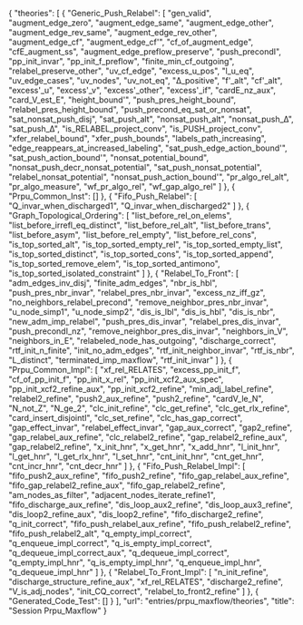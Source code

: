 {
    "theories": [
        {
            "Generic_Push_Relabel": [
                "gen_valid",
                "augment_edge_zero",
                "augment_edge_same",
                "augment_edge_other",
                "augment_edge_rev_same",
                "augment_edge_rev_other",
                "augment_edge_cf",
                "augment_edge_cf'",
                "cf_of_augment_edge",
                "cfE_augment_ss",
                "augment_edge_preflow_preserve",
                "push_precondI",
                "pp_init_invar",
                "pp_init_f_preflow",
                "finite_min_cf_outgoing",
                "relabel_preserve_other",
                "uv_cf_edge",
                "excess_u_pos",
                "l_u_eq",
                "uv_edge_cases",
                "uv_nodes",
                "uv_not_eq",
                "Δ_positive",
                "f'_alt",
                "cf'_alt",
                "excess'_u",
                "excess'_v",
                "excess'_other",
                "excess'_if",
                "cardE_nz_aux",
                "card_V_est_E",
                "height_bound'",
                "push_pres_height_bound",
                "relabel_pres_height_bound",
                "push_precond_eq_sat_or_nonsat",
                "sat_nonsat_push_disj",
                "sat_push_alt",
                "nonsat_push_alt",
                "nonsat_push_Δ",
                "sat_push_Δ",
                "is_RELABEL_project_conv",
                "is_PUSH_project_conv",
                "xfer_relabel_bound",
                "xfer_push_bounds",
                "labels_path_increasing",
                "edge_reappears_at_increased_labeling",
                "sat_push_edge_action_bound'",
                "sat_push_action_bound'",
                "nonsat_potential_bound",
                "nonsat_push_decr_nonsat_potential",
                "sat_push_nonsat_potential",
                "relabel_nonsat_potential",
                "nonsat_push_action_bound'",
                "pr_algo_rel_alt",
                "pr_algo_measure",
                "wf_pr_algo_rel",
                "wf_gap_algo_rel"
            ]
        },
        {
            "Prpu_Common_Inst": []
        },
        {
            "Fifo_Push_Relabel": [
                "Q_invar_when_discharged1",
                "Q_invar_when_discharged2"
            ]
        },
        {
            "Graph_Topological_Ordering": [
                "list_before_rel_on_elems",
                "list_before_irrefl_eq_distinct",
                "list_before_rel_alt",
                "list_before_trans",
                "list_before_asym",
                "list_before_rel_empty",
                "list_before_rel_cons",
                "is_top_sorted_alt",
                "is_top_sorted_empty_rel",
                "is_top_sorted_empty_list",
                "is_top_sorted_distinct",
                "is_top_sorted_cons",
                "is_top_sorted_append",
                "is_top_sorted_remove_elem",
                "is_top_sorted_antimono",
                "is_top_sorted_isolated_constraint"
            ]
        },
        {
            "Relabel_To_Front": [
                "adm_edges_inv_disj",
                "finite_adm_edges",
                "nbr_is_hbl",
                "push_pres_nbr_invar",
                "relabel_pres_nbr_invar",
                "excess_nz_iff_gz",
                "no_neighbors_relabel_precond",
                "remove_neighbor_pres_nbr_invar",
                "u_node_simp1",
                "u_node_simp2",
                "dis_is_lbl",
                "dis_is_hbl",
                "dis_is_nbr",
                "new_adm_imp_relabel",
                "push_pres_dis_invar",
                "relabel_pres_dis_invar",
                "push_precondI_nz",
                "remove_neighbor_pres_dis_invar",
                "neighbors_in_V",
                "neighbors_in_E",
                "relabeled_node_has_outgoing",
                "discharge_correct",
                "rtf_init_n_finite",
                "init_no_adm_edges",
                "rtf_init_neighbor_invar",
                "rtf_is_nbr",
                "L_distinct",
                "terminated_imp_maxflow",
                "rtf_init_invar"
            ]
        },
        {
            "Prpu_Common_Impl": [
                "xf_rel_RELATES",
                "excess_pp_init_f",
                "cf_of_pp_init_f",
                "pp_init_x_rel",
                "pp_init_xcf2_aux_spec",
                "pp_init_xcf2_refine_aux",
                "pp_init_xcf2_refine",
                "min_adj_label_refine",
                "relabel2_refine",
                "push2_aux_refine",
                "push2_refine",
                "cardV_le_N",
                "N_not_Z",
                "N_ge_2",
                "clc_init_refine",
                "clc_get_refine",
                "clc_get_rlx_refine",
                "card_insert_disjointI",
                "clc_set_refine",
                "clc_has_gap_correct",
                "gap_effect_invar",
                "relabel_effect_invar",
                "gap_aux_correct",
                "gap2_refine",
                "gap_relabel_aux_refine",
                "clc_relabel2_refine",
                "gap_relabel2_refine_aux",
                "gap_relabel2_refine",
                "x_init_hnr",
                "x_get_hnr",
                "x_add_hnr",
                "l_init_hnr",
                "l_get_hnr",
                "l_get_rlx_hnr",
                "l_set_hnr",
                "cnt_init_hnr",
                "cnt_get_hnr",
                "cnt_incr_hnr",
                "cnt_decr_hnr"
            ]
        },
        {
            "Fifo_Push_Relabel_Impl": [
                "fifo_push2_aux_refine",
                "fifo_push2_refine",
                "fifo_gap_relabel_aux_refine",
                "fifo_gap_relabel2_refine_aux",
                "fifo_gap_relabel2_refine",
                "am_nodes_as_filter",
                "adjacent_nodes_iterate_refine1",
                "fifo_discharge_aux_refine",
                "dis_loop_aux2_refine",
                "dis_loop_aux3_refine",
                "dis_loop2_refine_aux",
                "dis_loop2_refine",
                "fifo_discharge2_refine",
                "q_init_correct",
                "fifo_push_relabel_aux_refine",
                "fifo_push_relabel2_refine",
                "fifo_push_relabel2_alt",
                "q_empty_impl_correct",
                "q_enqueue_impl_correct",
                "q_is_empty_impl_correct",
                "q_dequeue_impl_correct_aux",
                "q_dequeue_impl_correct",
                "q_empty_impl_hnr",
                "q_is_empty_impl_hnr",
                "q_enqueue_impl_hnr",
                "q_dequeue_impl_hnr"
            ]
        },
        {
            "Relabel_To_Front_Impl": [
                "n_init_refine",
                "discharge_structure_refine_aux",
                "xf_rel_RELATES",
                "discharge2_refine",
                "V_is_adj_nodes",
                "init_CQ_correct",
                "relabel_to_front2_refine"
            ]
        },
        {
            "Generated_Code_Test": []
        }
    ],
    "url": "entries/prpu_maxflow/theories",
    "title": "Session Prpu_Maxflow"
}